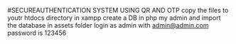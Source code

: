 #SECUREAUTHENTICATION SYSTEM USING QR AND OTP
copy the files to youtr htdocs directory in xampp 
create a DB in php my admin and import the database in assets folder
login as admin with admin@admin.com password is 123456
